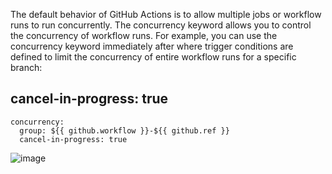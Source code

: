 The default behavior of GitHub Actions is to allow multiple jobs or workflow runs to run concurrently. The concurrency keyword allows you to control the concurrency of workflow runs.
For example, you can use the concurrency keyword immediately after where trigger conditions are defined to limit the concurrency of entire workflow runs for a specific branch:

## cancel-in-progress: true

```
concurrency:
  group: ${{ github.workflow }}-${{ github.ref }}
  cancel-in-progress: true
```

![image](https://github.com/user-attachments/assets/dca93b31-1d63-4aac-a76e-f2b631d77a57)

